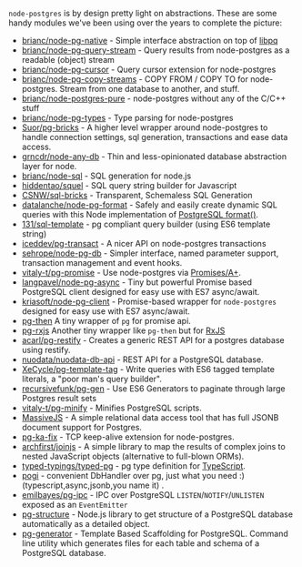 `node-postgres` is by design pretty light on abstractions.  These are some handy modules we've been using over the years to complete the picture:

- [brianc/node-pg-native](https://github.com/brianc/node-pg-native) - Simple interface abstraction on top of [libpq](https://github.com/brianc/node-libpq)
- [brianc/node-pg-query-stream](https://github.com/brianc/node-pg-query-stream) - Query results from node-postgres as a readable (object) stream
- [brianc/node-pg-cursor](https://github.com/brianc/node-pg-cursor) - Query cursor extension for node-postgres
- [brianc/node-pg-copy-streams](https://github.com/brianc/node-pg-copy-streams) - COPY FROM / COPY TO for node-postgres. Stream from one database to another, and stuff.
- [brianc/node-postgres-pure](https://github.com/brianc/node-postgres-pure) - node-postgres without any of the C/C++ stuff
- [brianc/node-pg-types](https://github.com/brianc/node-pg-types) - Type parsing for node-postgres
- [Suor/pg-bricks](https://github.com/Suor/pg-bricks) - A higher level wrapper around node-postgres to handle connection settings, sql generation, transactions and ease data access.
- [grncdr/node-any-db](https://github.com/grncdr/node-any-db) - Thin and less-opinionated database abstraction layer for node.
- [brianc/node-sql](https://github.com/brianc/node-sql) - SQL generation for node.js
- [hiddentao/squel](https://hiddentao.github.io/squel/) - SQL query string builder for Javascript
- [CSNW/sql-bricks](https://github.com/CSNW/sql-bricks) - Transparent, Schemaless SQL Generation
- [datalanche/node-pg-format](https://github.com/datalanche/node-pg-format) - Safely and easily create dynamic SQL queries with this Node implementation of [PostgreSQL format()](http://www.postgresql.org/docs/9.3/static/functions-string.html#FUNCTIONS-STRING-FORMAT).
- [131/sql-template](https://github.com/131/sql-template) - pg compliant query builder (using ES6 template string)
- [iceddev/pg-transact](https://github.com/iceddev/pg-transact) - A nicer API on node-postgres transactions
- [sehrope/node-pg-db](https://github.com/sehrope/node-pg-db) - Simpler interface, named parameter support, transaction management and event hooks.
- [vitaly-t/pg-promise](https://github.com/vitaly-t/pg-promise) - Use node-postgres via [Promises/A+](https://promisesaplus.com/).
- [langpavel/node-pg-async](https://github.com/langpavel/node-pg-async) - Tiny but powerful Promise based PostgreSQL client designed for easy use with ES7 async/await.
- [kriasoft/node-pg-client](https://github.com/kriasoft/node-pg-client) - Promise-based wrapper for `node-postgres` designed for easy use with ES7 async/await.
- [pg-then](https://github.com/coderhaoxin/pg-then) A tiny wrapper of `pg` for promise api.
- [pg-rxjs](https://github.com/jadbox/pg-rxjs) Another tiny wrapper like `pg-then` but for [RxJS](https://github.com/Reactive-Extensions/RxJS)
- [acarl/pg-restify](https://github.com/acarl/pg-restify) - Creates a generic REST API for a postgres database using restify.
- [nuodata/nuodata-db-api](https://github.com/nuodata/nuodata-db-api) - REST API for a PostgreSQL database.
- [XeCycle/pg-template-tag](https://github.com/XeCycle/pg-template-tag) - Write queries with ES6 tagged template literals, a "poor man's query builder".
- [recursivefunk/pg-gen](https://github.com/recursivefunk/pg-gen) - Use ES6 Generators to paginate through large Postgres result sets
- [vitaly-t/pg-minify](https://github.com/vitaly-t/pg-minify) - Minifies PostgreSQL scripts.
- [MassiveJS](https://github.com/dmfay/massive-js) - A simple relational data access tool that has full JSONB document support for Postgres.
- [pg-ka-fix](https://github.com/numminorihsf/pg-ka-fix) - TCP keep-alive extension for node-postgres.
- [archfirst/joinjs](https://github.com/archfirst/joinjs) - A simple library to map the results of complex joins to nested JavaScript objects (alternative to full-blown ORMs).
- [typed-typings/typed-pg](https://github.com/typed-typings/typed-pg) - pg type definition for [TypeScript](http://www.typescriptlang.org).
- [pogi](https://github.com/holdfenytolvaj/pogi) - convenient DbHandler over pg, just what you need :) (typescript,async,jsonb,you name it) .
- [emilbayes/pg-ipc](https://github.com/emilbayes/pg-ipc) - IPC over PostgreSQL `LISTEN`/`NOTIFY`/`UNLISTEN` exposed as an `EventEmitter`
- [pg-structure](http://www.pg-structure.com) - Node.js library to get structure of a PostgreSQL database automatically as a detailed object. 
- [pg-generator](http://www.pg-generator.com) - Template Based Scaffolding for PostgreSQL. Command line utility which generates files for each table and schema of a PostgreSQL database.